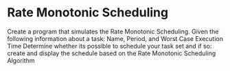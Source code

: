 # Rate Monotonic Scheduling
Create a program that simulates the Rate Monotonic Scheduling.
Given the following information about a task:  Name, Period, and Worst Case Execution Time
Determine whether its possible to schedule your task set and if so: create and display the schedule based on the Rate Monotonic Scheduling Algorithm

